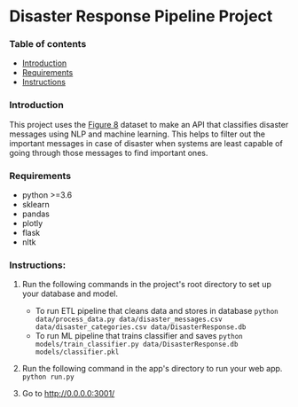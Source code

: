# Disaster Response Pipeline Project

### Table of contents
- [Introduction](#Introduction)     
- [Requirements](#Requirements)     
- [Instructions](#Instructions)      


### Introduction        
This project uses the [Figure 8](https://www.figure-eight.com/) dataset to make an API that classifies disaster messages using NLP and machine learning. This helps to filter out the important messages in case of disaster when systems are least capable of going through those messages to find important ones.

### Requirements
* python >=3.6
* sklearn
* pandas
* plotly
* flask
* nltk

### Instructions:
1. Run the following commands in the project's root directory to set up your database and model.

    - To run ETL pipeline that cleans data and stores in database
        `python data/process_data.py data/disaster_messages.csv data/disaster_categories.csv data/DisasterResponse.db`
    - To run ML pipeline that trains classifier and saves
        `python models/train_classifier.py data/DisasterResponse.db models/classifier.pkl`

2. Run the following command in the app's directory to run your web app.
    `python run.py`

3. Go to http://0.0.0.0:3001/
